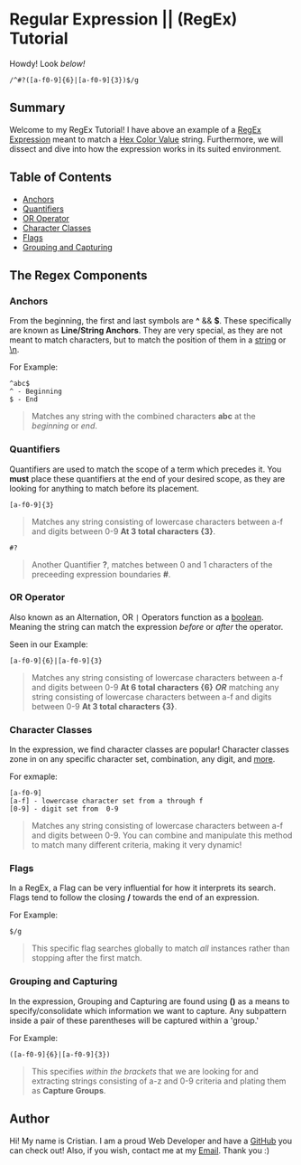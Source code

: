 # Regular Expression || (RegEx) Tutorial

Howdy! Look _below!_

```
/^#?([a-f0-9]{6}|[a-f0-9]{3})$/g
```

## Summary

Welcome to my RegEx Tutorial! I have above an example of a [RegEx Expression](https://developer.mozilla.org/en-US/docs/Web/JavaScript/Guide/Regular_Expressions) meant to match a [Hex Color Value](https://htmlcolorcodes.com/) string. Furthermore, we will dissect and dive into how the expression works in its suited environment.

## Table of Contents

- [Anchors](#anchors)
- [Quantifiers](#quantifiers)
- [OR Operator](#or-operator)
- [Character Classes](#character-classes)
- [Flags](#flags)
- [Grouping and Capturing](#grouping-and-capturing)

## The Regex Components

### Anchors

From the beginning, the first and last symbols are **^** && **$**. These specifically are known as **Line/String Anchors**. They are very special, as they are not meant to match characters, but to match the position of them in a [string](https://developer.mozilla.org/en-US/docs/Web/JavaScript/Reference/Global_Objects/String) or [\n](https://forum.freecodecamp.org/t/how-to-add-new-line-in-string/17763).

For Example:
```
^abc$
^ - Beginning
$ - End
```
> Matches any string with the combined characters **abc** at the _beginning_ or _end_.

### Quantifiers

Quantifiers are used to match the scope of a term which precedes it. You **must** place these quantifiers at the end of your desired scope, as they are looking for anything to match before its placement.

```
[a-f0-9]{3}
```
> Matches any string consisting of lowercase characters between a-f and digits between 0-9 **At 3 total characters {3}**.

```
#?
```
> Another Quantifier **?**, matches between 0 and 1 characters of the preceeding expression boundaries **#**.

### OR Operator

Also known as an Alternation, OR ```|``` Operators function as a [boolean](https://developer.mozilla.org/en-US/docs/Web/JavaScript/Reference/Global_Objects/Boolean). Meaning the string can match the expression _before_ or _after_ the operator.

Seen in our Example:
```
[a-f0-9]{6}|[a-f0-9]{3}
```
> Matches any string consisting of lowercase characters between a-f and digits between 0-9 **At 6 total characters {6}** **_OR_** matching any string consisting of lowercase characters between a-f and digits between 0-9 **At 3 total characters {3}**.

### Character Classes

In the expression, we find character classes are popular! Character classes zone in on any specific character set, combination, any digit, and [more](https://www.regular-expressions.info/charclass.html).

For exmaple:
```
[a-f0-9]
[a-f] - lowercase character set from a through f
[0-9] - digit set from  0-9
```
> Matches any string consisting of lowercase characters between a-f and digits between 0-9. You can combine and manipulate this method to match many different criteria, making it very dynamic!

### Flags

In a RegEx, a Flag can be very influential for how it interprets its search. Flags tend to follow the closing **/** towards the end of an expression.

For Example:
```
$/g
```
> This specific flag searches globally to match _all_ instances rather than stopping after the first match.

### Grouping and Capturing

In the expression, Grouping and Capturing are found using **()** as a means to specify/consolidate which information we want to capture. Any subpattern inside a pair of these parentheses will be captured within a 'group.'

For Example:
```
([a-f0-9]{6}|[a-f0-9]{3})
```
> This specifies _within the brackets_ that we are looking for and extracting strings consisting of a-z and 0-9 criteria and plating them as **Capture Groups**. 

## Author

Hi! My name is Cristian. I am a proud Web Developer and have a [GitHub](https://github.com/WoodwindCDT) you can check out! Also, if you wish, contact me at my [Email](mailto:woodwind.turbeville@gmail.com). Thank you :)